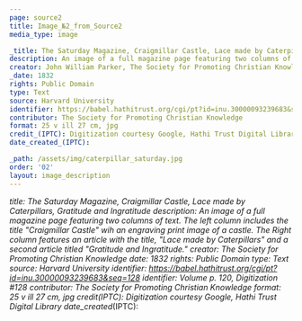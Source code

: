 ```yaml
---
page: source2
title: Image_№2_from_Source2
media_type: image

_title: The Saturday Magazine, Craigmillar Castle, Lace made by Caterpillars, Gratitude and Ingratitude
description: An image of a full magazine page featuring two columns of text. The left column includes the title "Craigmillar Castle" wih an engraving print image of a castle. The Right column features an article with the title, "Lace made by Caterpillars" and a second article titled "Gratitude and Ingratitude." 
creator: John William Parker, The Society for Promoting Christian Knowledge
_date: 1832
rights: Public Domain
type: Text
source: Harvard University
identifier: https://babel.hathitrust.org/cgi/pt?id=inu.30000093239683&seq=128 Volume p. 120, Digitization #128
contributor: The Society for Promoting Christian Knowledge
format: 25 v ill 27 cm, jpg
credit_(IPTC): Digitization courtesy Google, Hathi Trust Digital Library
date_created_(IPTC):

_path: /assets/img/caterpillar_saturday.jpg
order: '02'
layout: image_description
---
```


_title: The Saturday Magazine, Craigmillar Castle, Lace made by Caterpillars, Gratitude and Ingratitude
description: An image of a full magazine page featuring two columns of text. The left column includes the title "Craigmillar Castle" wih an engraving print image of a castle. The Right column features an article with the title, "Lace made by Caterpillars" and a second article titled "Gratitude and Ingratitude." 
creator: The Society for Promoting Christian Knowledge
_date: 1832
rights: Public Domain
type: Text
source: Harvard University
identifier: https://babel.hathitrust.org/cgi/pt?id=inu.30000093239683&seq=128
identifier: Volume p. 120, Digitization #128
contributor: The Society for Promoting Christian Knowledge
format: 25 v ill 27 cm, jpg
credit_(IPTC): Digitization courtesy Google, Hathi Trust Digital Library
date_created_(IPTC):
